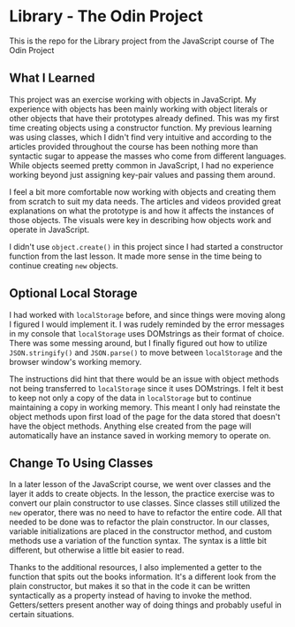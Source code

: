 # Library - The Odin Project

This is the repo for the Library project from the JavaScript course of The Odin Project

## What I Learned

This project was an exercise working with objects in JavaScript.  My experience with objects has been mainly working with object literals or other objects that have their prototypes already defined.  This was my first time creating objects using a constructor function.  My previous learning was using classes, which I didn't find very intuitive and according to the articles provided throughout the course has been nothing more than syntactic sugar to appease the masses who come from different languages.  While objects seemed pretty common in JavaScript, I had no experience working beyond just assigning key-pair values and passing them around.

I feel a bit more comfortable now working with objects and creating them from scratch to suit my data needs.  The articles and videos provided great explanations on what the prototype is and how it affects the instances of those objects.  The visuals were key in describing how objects work and operate in JavaScript.

I didn't use `object.create()` in this project since I had started a constructor function from the last lesson.  It made more sense in the time being to continue creating `new` objects.

## Optional Local Storage

I had worked with `localStorage` before, and since things were moving along I figured I would implement it.  I was rudely reminded by the error messages in my console that `localStorage` uses DOMstrings as their format of choice.  There was some messing around, but I finally figured out how to utilize `JSON.stringify()` and `JSON.parse()` to move between `localStorage` and the browser window's working memory.

The instructions did hint that there would be an issue with object methods not being transferred to `localStorage` since it uses DOMstrings.  I felt it best to keep not only a copy of the data in `localStorage` but to continue maintaining a copy in working memory.  This meant I only had reinstate the object methods upon first load of the page for the data stored that doesn't have the object methods.  Anything else created from the page will automatically have an instance saved in working memory to operate on.

## Change To Using Classes

In a later lesson of the JavaScript course, we went over classes and the layer it adds to create objects.  In the lesson, the practice exercise was to convert our plain constructor to use classes.  Since classes still utilized the `new` operator, there was no need to have to refactor the entire code.  All that needed to be done was to refactor the plain constructor.  In our classes, variable initializations are placed in the constructor method, and custom methods use a variation of the function syntax.  The syntax is a little bit different, but otherwise a little bit easier to read.

Thanks to the additional resources, I also implemented a getter to the function that spits out the books information.  It's a different look from the plain constructor, but makes it so that in the code it can be written syntactically as a property instead of having to invoke the method.  Getters/setters present another way of doing things and probably useful in certain situations.